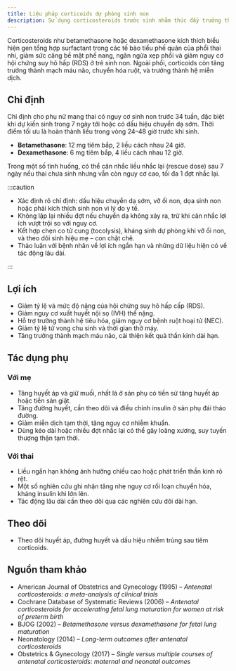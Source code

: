 ```yaml
---
title: Liệu pháp corticoids dự phòng sinh non
description: Sử dụng corticosteroids trước sinh nhằm thúc đẩy trưởng thành phổi và các hệ cơ quan khác của thai nhi khi có nguy cơ sinh non, giảm đáng kể tỷ lệ hội chứng suy hô hấp (RDS), xuất huyết nội sọ, hoại tử ruột và tử vong chu sinh
---
```


Corticosteroids như betamethasone hoặc dexamethasone kích thích biểu hiện gen tổng hợp surfactant trong các tế bào tiểu phế quản của phổi thai nhi, giảm sức căng bề mặt phế nang, ngăn ngừa xẹp phổi và giảm nguy cơ hội chứng suy hô hấp (RDS) ở trẻ sinh non. Ngoài phổi, corticoids còn tăng trưởng thành mạch máu não, chuyển hóa ruột, và trưởng thành hệ miễn dịch.

## Chỉ định

Chỉ định cho phụ nữ mang thai có nguy cơ sinh non trước 34 tuần, đặc biệt khi dự kiến sinh trong 7 ngày tới hoặc có dấu hiệu chuyển dạ sớm. Thời điểm tối ưu là hoàn thành liều trong vòng 24–48 giờ trước khi sinh.

- **Betamethasone**: 12 mg tiêm bắp, 2 liều cách nhau 24 giờ.
- **Dexamethasone**: 6 mg tiêm bắp, 4 liều cách nhau 12 giờ.

Trong một số tình huống, có thể cân nhắc liều nhắc lại (rescue dose) sau 7 ngày nếu thai chưa sinh nhưng vẫn còn nguy cơ cao, tối đa 1 đợt nhắc lại.

:::caution

- Xác định rõ chỉ định: dấu hiệu chuyển dạ sớm, vỡ ối non, dọa sinh non hoặc phải kích thích sinh non vì lý do y tế.
- Không lặp lại nhiều đợt nếu chuyển dạ không xảy ra, trừ khi cân nhắc lợi ích vượt trội so với nguy cơ.
- Kết hợp chẹn co tử cung (tocolysis), kháng sinh dự phòng khi vỡ ối non, và theo dõi sinh hiệu mẹ – con chặt chẽ.
- Thảo luận với bệnh nhân về lợi ích ngắn hạn và những dữ liệu hiện có về tác động lâu dài.

:::

## Lợi ích

- Giảm tỷ lệ và mức độ nặng của hội chứng suy hô hấp cấp (RDS).
- Giảm nguy cơ xuất huyết nội sọ (IVH) thể nặng.
- Hỗ trợ trưởng thành hệ tiêu hóa, giảm nguy cơ bệnh ruột hoại tử (NEC).
- Giảm tỷ lệ tử vong chu sinh và thời gian thở máy.
- Tăng trưởng thành mạch máu não, cải thiện kết quả thần kinh dài hạn.

## Tác dụng phụ

### Với mẹ

- Tăng huyết áp và giữ muối, nhất là ở sản phụ có tiền sử tăng huyết áp hoặc tiền sản giật.
- Tăng đường huyết, cần theo dõi và điều chỉnh insulin ở sản phụ đái tháo đường.
- Giảm miễn dịch tạm thời, tăng nguy cơ nhiễm khuẩn.
- Dùng kéo dài hoặc nhiều đợt nhắc lại có thể gây loãng xương, suy tuyến thượng thận tạm thời.

### Với thai

- Liều ngắn hạn không ảnh hưởng chiều cao hoặc phát triển thần kinh rõ rệt.
- Một số nghiên cứu ghi nhận tăng nhẹ nguy cơ rối loạn chuyển hóa, kháng insulin khi lớn lên.
- Tác động lâu dài cần theo dõi qua các nghiên cứu dõi dài hạn.

## Theo dõi

- Theo dõi huyết áp, đường huyết và dấu hiệu nhiễm trùng sau tiêm corticoids.

## Nguồn tham khảo

- American Journal of Obstetrics and Gynecology (1995) – _Antenatal corticosteroids: a meta-analysis of clinical trials_
- Cochrane Database of Systematic Reviews (2006) – _Antenatal corticosteroids for accelerating fetal lung maturation for women at risk of preterm birth_
- BJOG (2002) – _Betamethasone versus dexamethasone for fetal lung maturation_
- Neonatology (2014) – _Long-term outcomes after antenatal corticosteroids_
- Obstetrics & Gynecology (2017) – _Single versus multiple courses of antenatal corticosteroids: maternal and neonatal outcomes_
